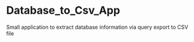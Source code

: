 # Database_to_Csv_App
 Small application to extract database information via query export to CSV file
